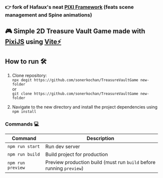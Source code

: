 ### 👉 fork of Hafaux's neat <a href=" https://github.com/Hafaux/pixi-framework" target="_blank">PIXI Framework</a> (feats scene management and Spine animations)

## 🎮 Simple 2D Treasure Vault Game made with [PixiJS](https://pixijs.com) using [Vite⚡](https://vitejs.dev/)

## How to run 🛠️

1. Clone repository:  
    `npx degit https://github.com/sonerkochan/TreasureVaultGame new-folder`  
    or  
    `git clone https://github.com/sonerkochan/TreasureVaultGame new-folder`


2. Navigate to the new directory and install the project dependencies using `npm install`


### Commands 💻

| Command           | Description                                                          |
| ----------------- | -------------------------------------------------------------------- |
| `npm run start`   | Run dev server                                                       |
| `npm run build`   | Build project for production                                         |
| `npm run preview` | Preview production build (must run `build` before running `preview`) |
